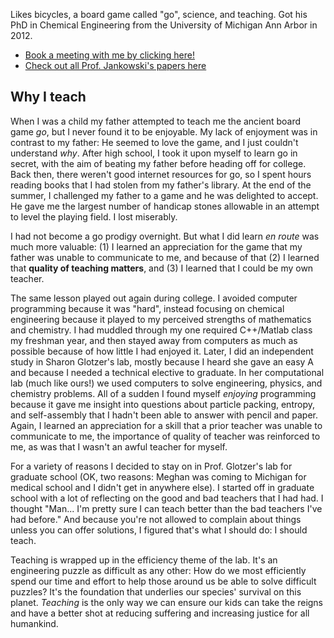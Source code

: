 Likes bicycles, a board game called "go", science, and teaching. Got his PhD in Chemical Engineering from the University of Michigan Ann Arbor in 2012. 

* [Book a meeting with me by clicking here!](https://ericjankowski.youcanbook.me/) 
* [Check out all Prof. Jankowski's papers here](https://scholar.google.com/citations?user=wvir8H4AAAAJ&hl=en)


## Why I teach ##
When I was a child my father attempted to teach me the ancient board game *go*, but I never found it to be enjoyable. My lack of enjoyment was in contrast to my father: He seemed to love the game, and I just couldn't understand *why*. After high school, I took it upon myself to learn go in secret, with the aim of beating my father before heading off for college. Back then, there weren't good internet resources for go, so I spent hours reading books that I had stolen from my father's library. At the end of the summer, I challenged my father to a game and he was delighted to accept. He gave me the largest number of handicap stones allowable in an attempt to level the playing field. I lost miserably. 

I had not become a go prodigy overnight. But what I did learn *en route* was much more valuable: (1) I learned an appreciation for the game that my father was unable to communicate to me, and because of that (2) I learned that  **quality of teaching matters**, and (3) I learned that I could be my own teacher. 

The same lesson played out again during college. I avoided computer programming because it was "hard", instead focusing on chemical engineering because it played to my perceived strengths of mathematics and chemistry. I had muddled through my one required C++/Matlab class my freshman year, and then stayed away from computers as much as possible because of how little I had enjoyed it. Later, I did an independent study in Sharon Glotzer's lab, mostly because I heard she gave an easy A and because I needed a technical elective to graduate. In her computational lab (much like ours!) we used computers to solve engineering, physics, and chemistry problems. All of a sudden I found myself *enjoying* programming because it gave me insight into questions about particle packing, entropy, and self-assembly that I hadn't been able to answer with pencil and paper. Again, I learned an appreciation for a skill that a prior teacher was unable to communicate to me, the importance of quality of teacher was reinforced to me, as was that I wasn't an awful teacher for myself. 

For a variety of reasons I decided to stay on in Prof. Glotzer's lab for graduate school (OK, two reasons: Meghan was coming to Michigan for medical school and I didn't get in anywhere else). I started off in graduate school with a lot of reflecting on the good and bad teachers that I had had. I thought "Man... I'm pretty sure I can teach better than the bad teachers I've had before." And because you're not allowed to complain about things unless you can offer solutions, I figured that's what I should do: I should teach.

Teaching is wrapped up in the efficiency theme of the lab. It's an engineering puzzle as difficult as any other: How do we most efficiently spend our time and effort to help those around us be able to solve difficult puzzles? It's the foundation that underlies our species' survival on this planet. *Teaching* is the only way we can ensure our kids can take the reigns and have a better shot at reducing suffering and increasing justice for all humankind.

